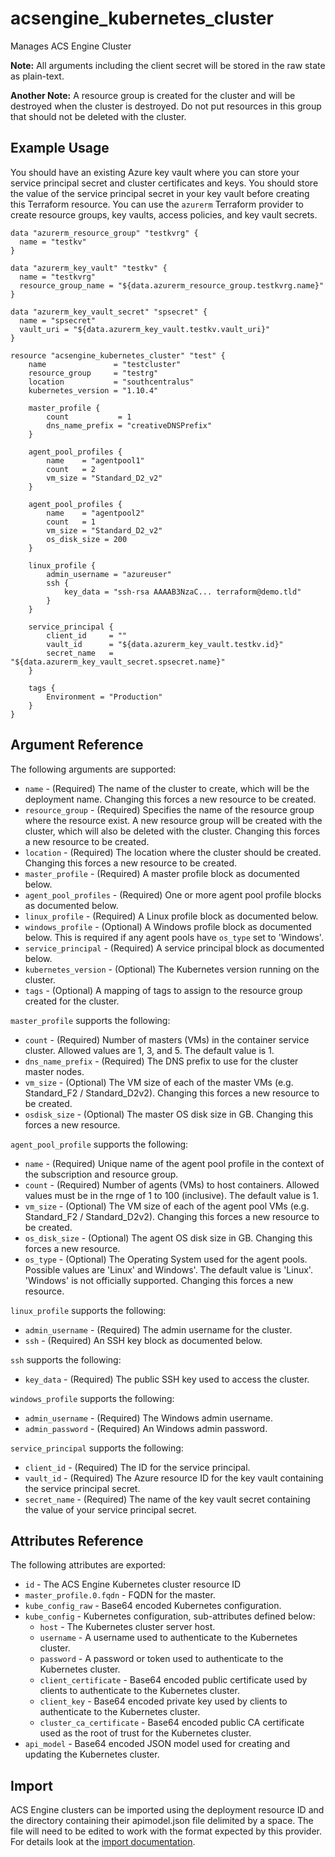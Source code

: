 # acsengine_kubernetes_cluster

Manages ACS Engine Cluster

**Note:** All arguments including the client secret will be stored in the raw state as plain-text.

**Another Note:** A resource group is created for the cluster and will be destroyed when the cluster is destroyed. Do not put resources in this group that should not be deleted with the cluster.

## Example Usage

You should have an existing Azure key vault where you can store your service principal secret and cluster certificates and keys. You should store the value of the service principal secret in your key vault before creating this Terraform resource. You can use the `azurerm` Terraform provider to create resource groups, key vaults, access policies, and key vault secrets.

```hcl
data "azurerm_resource_group" "testkvrg" {
  name = "testkv"
}

data "azurerm_key_vault" "testkv" {
  name = "testkvrg"
  resource_group_name = "${data.azurerm_resource_group.testkvrg.name}"
}

data "azurerm_key_vault_secret" "spsecret" {
  name = "spsecret"
  vault_uri = "${data.azurerm_key_vault.testkv.vault_uri}"
}

resource "acsengine_kubernetes_cluster" "test" {
    name               = "testcluster"
    resource_group     = "testrg"
    location           = "southcentralus"
    kubernetes_version = "1.10.4"

    master_profile {
        count           = 1
        dns_name_prefix = "creativeDNSPrefix"
    }

    agent_pool_profiles {
        name    = "agentpool1"
        count   = 2
        vm_size = "Standard_D2_v2"
    }

    agent_pool_profiles {
        name    = "agentpool2"
        count   = 1
        vm_size = "Standard_D2_v2"
        os_disk_size = 200
    }

    linux_profile {
        admin_username = "azureuser"
        ssh {
            key_data = "ssh-rsa AAAAB3NzaC... terraform@demo.tld"
        }
    }

    service_principal {
        client_id     = ""
        vault_id      = "${data.azurerm_key_vault.testkv.id}"
        secret_name   = "${data.azurerm_key_vault_secret.spsecret.name}"
    }

    tags {
        Environment = "Production"
    }
}
```

## Argument Reference

The following arguments are supported:

* `name` - (Required) The name of the cluster to create, which will be the deployment name. Changing this forces a new resource to be created.
* `resource_group` - (Required) Specifies the name of the resource group where the resource exist. A new resource group will be created with the cluster, which will also be deleted with the cluster. Changing this forces a new resource to be created.
* `location` - (Required) The location where the cluster should be created. Changing this forces a new resource to be created.
* `master_profile` - (Required) A master profile block as documented below.
* `agent_pool_profiles` - (Required) One or more agent pool profile blocks as documented below.
* `linux_profile` - (Required) A Linux profile block as documented below.
* `windows_profile` - (Optional) A Windows profile block as documented below. This is required if any agent pools have `os_type` set to 'Windows'.
* `service_principal` - (Required) A service principal block as documented below.
* `kubernetes_version` - (Optional) The Kubernetes version running on the cluster.
* `tags` - (Optional) A mapping of tags to assign to the resource group created for the cluster.

`master_profile` supports the following:

* `count` - (Required) Number of masters (VMs) in the container service cluster. Allowed values are 1, 3, and 5. The default value is 1.
* `dns_name_prefix` - (Required) The DNS prefix to use for the cluster master nodes.
* `vm_size` - (Optional) The VM size of each of the master VMs (e.g. Standard_F2 / Standard_D2v2). Changing this forces a new resource to be created.
* `osdisk_size` - (Optional) The master OS disk size in GB. Changing this forces a new resource.

`agent_pool_profile` supports the following:

* `name` - (Required) Unique name of the agent pool profile in the context of the subscription and resource group.
* `count` - (Required) Number of agents (VMs) to host containers. Allowed values must be in the rnge of 1 to 100 (inclusive). The default value is 1.
* `vm_size` - (Optional) The VM size of each of the agent pool VMs (e.g. Standard_F2 / Standard_D2v2). Changing this forces a new resource to be created.
* `os_disk_size` - (Optional) The agent OS disk size in GB. Changing this forces a new resource.
* `os_type` - (Optional) The Operating System used for the agent pools. Possible values are 'Linux' and Windows'. The default value is 'Linux'. 'Windows' is not officially supported. Changing this forces a new resource.

`linux_profile` supports the following:

* `admin_username` - (Required) The admin username for the cluster.
* `ssh` - (Required) An SSH key block as documented below.

`ssh` supports the following:

* `key_data` - (Required) The public SSH key used to access the cluster.

`windows_profile` supports the following:

* `admin_username` - (Required) The Windows admin username.
* `admin_password` - (Required) An Windows admin password.

`service_principal` supports the following:

* `client_id` - (Required) The ID for the service principal.
* `vault_id` - (Required) The Azure resource ID for the key vault containing the service principal secret.
* `secret_name` - (Required) The name of the key vault secret containing the value of your service principal secret.

## Attributes Reference

The following attributes are exported:

* `id` - The ACS Engine Kubernetes cluster resource ID
* `master_profile.0.fqdn` - FQDN for the master.
* `kube_config_raw` - Base64 encoded Kubernetes configuration.
* `kube_config` - Kubernetes configuration, sub-attributes defined below:
  * `host` - The Kubernetes cluster server host.
  * `username` - A username used to authenticate to the Kubernetes cluster.
  * `password` - A password or token used to authenticate to the Kubernetes cluster.
  * `client_certificate` - Base64 encoded public certificate used by clients to authenticate to the Kubernetes cluster.
  * `client_key` - Base64 encoded private key used by clients to authenticate to the Kubernetes cluster.
  * `cluster_ca_certificate` - Base64 encoded public CA certificate used as the root of trust for the Kubernetes cluster.
* `api_model` - Base64 encoded JSON model used for creating and updating the Kubernetes cluster.

## Import

ACS Engine clusters can be imported using the deployment resource ID and the directory containing their apimodel.json file delimited by a space. The file will need to be edited to work with the format expected by this provider. For details look at the [import documentation](import.md).